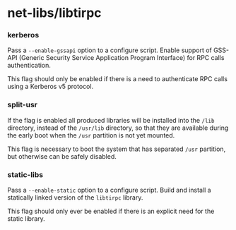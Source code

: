 # net-libs/libtirpc

### kerberos
Pass a `--enable-gssapi` option to a configure script. Enable support of GSS-API (Generic Security Service Application Program Interface) for RPC calls authentication.

This flag should only be enabled if there is a need to authenticate RPC calls using a Kerberos v5 protocol.

### split-usr
If the flag is enabled all produced libraries will be installed into the `/lib` directory, instead of the `/usr/lib` directory, so that they are available during the early boot when the `/usr` partition is not yet mounted.

This flag is necessary to boot the system that has separated `/usr` partition, but otherwise can be safely disabled.

### static-libs
Pass a `--enable-static` option to a configure script. Build and install a statically linked version of the `libtirpc` library.

This flag should only ever be enabled if there is an explicit need for the static library.
